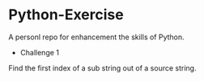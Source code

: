 # Python-Exercise
A personl repo for enhancement the skills of Python.

* Challenge 1

Find the first index of a sub string out of a source string.
